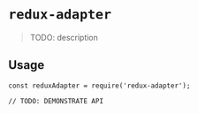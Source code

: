 # `redux-adapter`

> TODO: description

## Usage

```
const reduxAdapter = require('redux-adapter');

// TODO: DEMONSTRATE API
```
